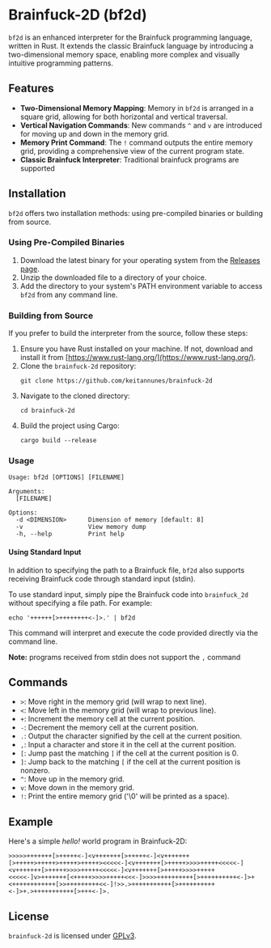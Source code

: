 # Brainfuck-2D (bf2d)


`bf2d` is an enhanced interpreter for the Brainfuck programming language, written in Rust. It extends the classic Brainfuck language by introducing a two-dimensional memory space, enabling more complex and visually intuitive programming patterns.

## Features
- **Two-Dimensional Memory Mapping**: Memory in `bf2d` is arranged in a square grid, allowing for both horizontal and vertical traversal.
- **Vertical Navigation Commands**: New commands `^` and `v` are introduced for moving up and down in the memory grid.
- **Memory Print Command**: The `!` command outputs the entire memory grid, providing a comprehensive view of the current program state.
- **Classic Brainfuck Interpreter**: Traditional brainfuck programs are supported

## Installation

`bf2d` offers two installation methods: using pre-compiled binaries or building from source. 

### Using Pre-Compiled Binaries
1. Download the latest binary for your operating system from the [Releases page](https://github.com/keitannunes/brainfuck-2d/releases).
2. Unzip the downloaded file to a directory of your choice.
3. Add the directory to your system's PATH environment variable to access `bf2d` from any command line.

### Building from Source
If you prefer to build the interpreter from the source, follow these steps:

1. Ensure you have Rust installed on your machine. If not, download and install it from [https://www.rust-lang.org/](https://www.rust-lang.org/).
2. Clone the `brainfuck-2d` repository:
   ```
   git clone https://github.com/keitannunes/brainfuck-2d
   ```
3. Navigate to the cloned directory:
   ```
   cd brainfuck-2d
   ```
4. Build the project using Cargo:
   ```
   cargo build --release
   ```
   
### Usage

```
Usage: bf2d [OPTIONS] [FILENAME]

Arguments:
  [FILENAME]

Options:
  -d <DIMENSION>      Dimension of memory [default: 8]
  -v                  View memory dump
  -h, --help          Print help
```


#### Using Standard Input
In addition to specifying the path to a Brainfuck file, `bf2d` also supports receiving Brainfuck code through standard input (stdin).

To use standard input, simply pipe the Brainfuck code into `brainfuck_2d` without specifying a file path. For example:
```
echo '++++++[>++++++++<-]>.' | bf2d
```

This command will interpret and execute the code provided directly via the command line.

**Note:** programs received from stdin does not support the `,` command 

## Commands
- `>`: Move right in the memory grid (will wrap to next line).
- `<`: Move left in the memory grid (will wrap to previous line).
- `+`: Increment the memory cell at the current position.
- `-`: Decrement the memory cell at the current position.
- `.`: Output the character signified by the cell at the current position.
- `,`: Input a character and store it in the cell at the current position.
- `[`: Jump past the matching `]` if the cell at the current position is 0.
- `]`: Jump back to the matching `[` if the cell at the current position is nonzero.
- `^`: Move up in the memory grid.
- `v`: Move down in the memory grid.
- `!`: Print the entire memory grid ('\0' will be printed as a space).

## Example
Here's a simple *hello!* world program in Brainfuck-2D:

```
>>>>>+++++++[>+++++<-]<v+++++++[>+++++<-]<v+++++++[>+++++>+++++>+++++>+++++><<<<<-]<v+++++++[>+++++>>>>+++++<<<<<-]<v+++++++[>+++++>>>>+++++<<<<<-]<v+++++++[>+++++>>>>+++++<<<<<-]v>+++++++[<+++++>>>>+++++<<<-]>>>>++++++++++[>++++++++++<-]>+<++++++++++++[>>+++++++++<<-]!>>.>+++++++++++[>++++++++++<-]>+.>+++++++++++[>+++<-]>.
```


## License
`brainfuck-2d` is licensed under [GPLv3](https://www.gnu.org/licenses/gpl-3.0.ja.html).
